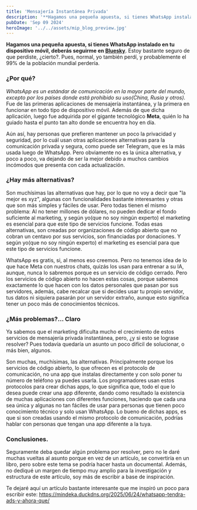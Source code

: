 ```yaml
---
title: 'Mensajería Instantánea Privada'
description: '**Hagamos una pequeña apuesta, si tienes WhatsApp instalado en tu dispositivo móvil, deberás seguirme en Bluesky'
pubDate: 'Sep 09 2024'
heroImage: '../../assets/mip_blog_preview.jpg'
---
```


**Hagamos una pequeña apuesta, si tienes WhatsApp instalado en tu dispositivo móvil, deberás seguirme en [Bluesky](https://bsky.app/diegoaep07.github.io)**. Estoy bastante seguro de que perdiste, ¿cierto?. Pues, normal, yo también perdí, y probablemente el 99% de la población mundial perdería.
### ¿Por qué?
*WhatsApp es un estándar de comunicación en la mayor parte del mundo, excepto por los países donde está prohibido su uso(China, Rusia y otros).* Fue de las primeras aplicaciones de mensajería instantánea, y la primera en funcionar en todo tipo de dispositivo móvil. Además de que dicha aplicación, luego fue adquirida por el gigante tecnológico **Meta**, quién lo ha guiado hasta el punto tan alto donde se encuentra hoy en día.

Aún así, hay personas que prefieren mantener un poco la privacidad y seguridad, por lo cuál usan otras aplicaciones alternativas para la comunicación privada y segura, como puede ser Telegram, que es la más usada luego de WhatsApp. Pero obviamente no es la única alternativa, y poco a poco, va dejando de ser la mejor debido a muchos cambios incómodos que presenta con cada actualización.
### ¿Hay más alternativas?
Son muchísimas las alternativas que hay, por lo que no voy a decir que "la mejor es xyz", algunas con funcionalidades bastante interesantes y otras que son más simples y fáciles de usar. Pero todas tienen el mismo problema: Al no tener millones de dólares, no pueden dedicar el fondo suficiente al marketing, y según yo(que no soy ningún experto) el marketing es esencial para que este tipo de servicios funcione. Todas esas alternativas, son creadas por organizaciones de código abierto que no cobran un centavo por sus servicios, son financiadas por donaciones. Y según yo(que no soy ningún experto) el marketing es esencial para que este tipo de servicios funcione.

WhatsApp es gratis, si, al menos eso creemos. Pero no tenemos idea de lo que hace Meta con nuestros chats, quizás los usan para entrenar a su IA, aunque, nunca lo sabremos porque es un servicio de código cerrado. Pero los servicios de código abierto no hacen estas cosas, porque sabemos exactamente lo que hacen con los datos personales que pasan por sus servidores, además, cabe recalcar que si decides usar tu propio servidor, tus datos ni siquiera pasarán por un servidor extraño, aunque esto significa tener un poco más de conocimientos técnicos.
### ¿Más problemas?... Claro
Ya sabemos que el marketing dificulta mucho el crecimiento de estos servicios de mensajería privada instantánea, pero, ¿y si esto se lograse resolver? Pues todavía quedaría un asunto un poco difícil de solucionar, o más bien, algunos.

Son muchas, muchísimas, las alternativas. Principalmente porque los servicios de código abierto, lo que ofrecen es el protocolo de comunicación, no una app que instalas directamente y con solo poner tu número de teléfono ya puedes usarla. Los programadores usan estos protocolos para crear dichas apps, lo que significa que, todo el que lo desea puede crear una app diferente, dando como resultado la existencia de muchas aplicaciones con diferentes funciones, haciendo que cada una sea única y algunas no tan fáciles de usar para personas que tienen poco conocimiento técnico y solo usan WhatsApp. Lo bueno de dichas apps, es que si son creadas usando el mismo protocolo de comunicación, podrías hablar con personas que tengan una app diferente a la tuya.
### Conclusiones.
Seguramente deba quedar algún problema por resolver, pero no le daré muchas vueltas al asunto porque en vez de un artículo, se convertiría en un libro, pero sobre este tema se podría hacer hasta un documental. Además, no dediqué un margen de tiempo muy amplio para la investigación y estructura de este artículo, soy más de escribir a base de inspiración.

Te dejaré aquí un artículo bastante interesante que me inspiró un poco para escribir este: https://mindeka.duckdns.org/2025/06/24/whatsapp-tendra-ads-y-ahora-que/